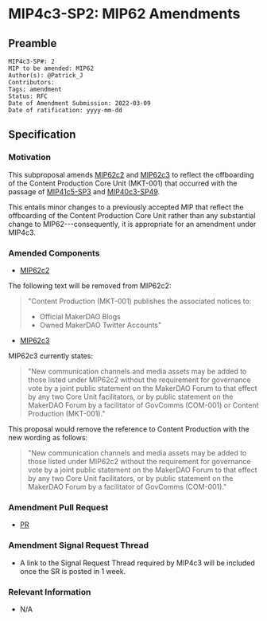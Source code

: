 # MIP4c3-SP2: MIP62 Amendments

## Preamble

```
MIP4c3-SP#: 2
MIP to be amended: MIP62
Author(s): @Patrick_J
Contributors:
Tags: amendment
Status: RFC
Date of Amendment Submission: 2022-03-09
Date of ratification: yyyy-mm-dd
```

## Specification

### Motivation

This subproposal amends [MIP62c2](https://mips.makerdao.com/mips/details/MIP62#MIP62c2) and [MIP62c3](https://mips.makerdao.com/mips/details/MIP62#MIP62c3) to reflect the offboarding of the Content Production Core Unit (MKT-001) that occurred with the passage of [MIP41c5-SP3](https://mips.makerdao.com/mips/details/MIP41c5SP3) and [MIP40c3-SP49](https://mips.makerdao.com/mips/details/MIP40c3SP49).

This entails minor changes to a previously accepted MIP that reflect the offboarding of the Content Production Core Unit rather than any substantial change to MIP62---consequently, it is appropriate for an amendment under MIP4c3.

### Amended Components

- [MIP62c2](https://mips.makerdao.com/mips/details/MIP62#MIP62c2)

The following text will be removed from MIP62c2:

>"Content Production (MKT-001) publishes the associated notices to:
>
>* Official MakerDAO Blogs
>* Owned MakerDAO Twitter Accounts"

- [MIP62c3](https://mips.makerdao.com/mips/details/MIP62#MIP62c3)

MIP62c3 currently states:

> "New communication channels and media assets may be added to those listed under MIP62c2 without the requirement for governance vote by a joint public statement on the MakerDAO Forum to that effect by any two Core Unit facilitators, or by public statement on the MakerDAO Forum by a facilitator of GovComms (COM-001) or Content Production (MKT-001)."

This proposal would remove the reference to Content Production with the new wording as follows:

> "New communication channels and media assets may be added to those listed under MIP62c2 without the requirement for governance vote by a joint public statement on the MakerDAO Forum to that effect by any two Core Unit facilitators, or by public statement on the MakerDAO Forum by a facilitator of GovComms (COM-001)."

### Amendment Pull Request

- [PR](https://github.com/makerdao/mips/pull/487)

### Amendment Signal Request Thread

- A link to the Signal Request Thread required by MIP4c3 will be included once the SR is posted in 1 week.

### Relevant Information

- N/A

